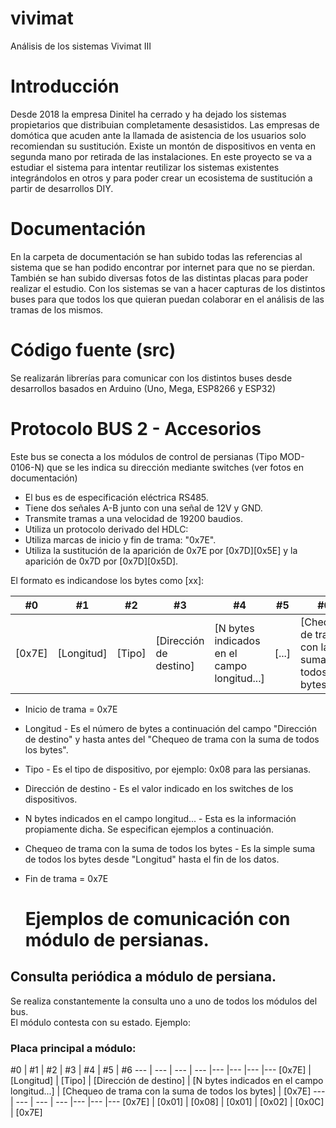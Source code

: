 # vivimat
Análisis de los sistemas Vivimat III
# Introducción
Desde 2018 la empresa Dinitel ha cerrado y ha dejado los sistemas propietarios que distribuian completamente  desasistidos.
Las empresas de domótica que acuden ante la llamada de asistencia de los usuarios solo recomiendan su sustitución.
Existe un montón de dispositivos en venta en segunda mano por retirada de las instalaciones.
En este proyecto se va a estudiar el sistema para intentar reutilizar los sistemas existentes integrándolos en otros y para poder crear un ecosistema de sustitución a partir de desarrollos DIY.
# Documentación
En la carpeta de documentación se han subido todas las referencias al sistema que se han podido encontrar por internet para que no se pierdan.
También se han subido diversas fotos de las distintas placas para poder realizar el estudio.
Con los sistemas se van a hacer capturas de los distintos buses para que todos los que quieran puedan colaborar en el análisis de las tramas de los mismos.
# Código fuente (src)
Se realizarán librerías para comunicar con los distintos buses desde desarrollos basados en Arduino (Uno, Mega, ESP8266 y ESP32)
# Protocolo BUS 2 - Accesorios
Este bus se conecta a los módulos de control de persianas (Tipo MOD-0106-N) que se les indica su dirección mediante switches (ver fotos en documentación)  
* El bus es de especificación eléctrica RS485.
* Tiene dos señales A-B junto con una señal de 12V y GND.
* Transmite tramas a una velocidad de 19200 baudios.
* Utiliza un protocolo derivado del HDLC:
 * Utiliza marcas de inicio y fin de trama: "0x7E".
 * Utiliza la sustitución de la aparición de 0x7E por [0x7D][0x5E] y la aparición de 0x7D por [0x7D][0x5D].

El formato es indicandose los bytes como [xx]:  
  
#0 | #1 | #2 | #3 | #4 | #5 | #6 | #7 
--- | --- | --- | --- |--- |--- |--- |--- 
[0x7E] | [Longitud] | [Tipo] | [Dirección de destino] | [N bytes indicados en el campo longitud...] | [...] | [Chequeo de trama con la suma de todos los bytes] | [0x7E]  

* Inicio de trama = 0x7E
* Longitud - Es el número de bytes a continuación del campo "Dirección de destino" y hasta antes del "Chequeo de trama con la suma de todos los bytes".
* Tipo - Es el tipo de dispositivo, por ejemplo: 0x08 para las persianas.
* Dirección de destino - Es el valor indicado en los switches de los dispositivos.
* N bytes indicados en el campo longitud... - Esta es la información propiamente dicha. Se especifican ejemplos a continuación.
* Chequeo de trama con la suma de todos los bytes - Es la simple suma de todos los bytes desde "Longitud" hasta el fin de los datos.
* Fin de trama = 0x7E

  # Ejemplos de comunicación con módulo de persianas.
## Consulta periódica a módulo de persiana.
Se realiza constantemente la consulta uno a uno de todos los módulos del bus.  
El módulo contesta con su estado. Ejemplo:  
### Placa principal a módulo:
#0 | #1 | #2 | #3 | #4 | #5 | #6 
--- | --- | --- | --- |--- |--- |--- |--- 
[0x7E] | [Longitud] | [Tipo] | [Dirección de destino] | [N bytes indicados en el campo longitud...] | [Chequeo de trama con la suma de todos los bytes] | [0x7E] 
--- | --- | --- | --- |--- |--- |--- 
[0x7E] | [0x01] | [0x08] | [0x01] | [0x02] | [0x0C] | [0x7E]
